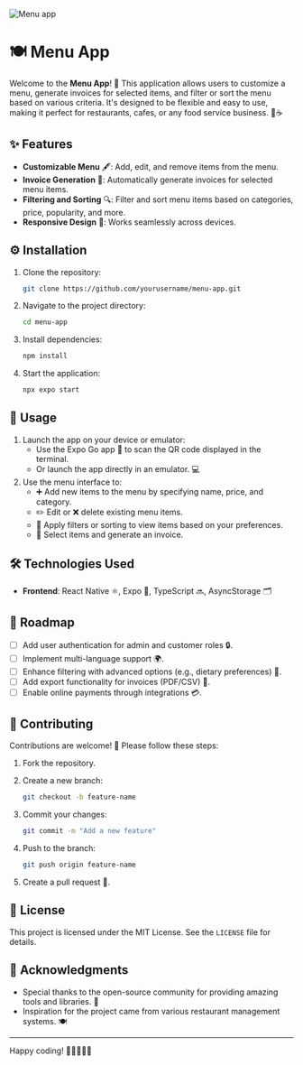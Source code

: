 ![Menu app](https://github.com/user-attachments/assets/31b31f74-8536-44c1-96d6-81e156f55d44)
# 🍽️ Menu App

Welcome to the **Menu App**! 🎉 This application allows users to customize a menu, generate invoices for selected items, and filter or sort the menu based on various criteria. It's designed to be flexible and easy to use, making it perfect for restaurants, cafes, or any food service business. 🍔☕

## ✨ Features

- **Customizable Menu** 🖋️: Add, edit, and remove items from the menu.
- **Invoice Generation** 🧲: Automatically generate invoices for selected menu items.
- **Filtering and Sorting** 🔍: Filter and sort menu items based on categories, price, popularity, and more.
- **Responsive Design** 📱: Works seamlessly across devices.

## ⚙️ Installation

1. Clone the repository: 

   ```bash
   git clone https://github.com/yourusername/menu-app.git
   ```

2. Navigate to the project directory: 

   ```bash
   cd menu-app
   ```

3. Install dependencies: 

   ```bash
   npm install
   ```

4. Start the application: 

   ```bash
   npx expo start
   ```

## 🚀 Usage

1. Launch the app on your device or emulator:
   - Use the Expo Go app 📱 to scan the QR code displayed in the terminal.
   - Or launch the app directly in an emulator. 💻
2. Use the menu interface to:
   - ➕ Add new items to the menu by specifying name, price, and category.
   - ✏️ Edit or ❌ delete existing menu items.
   - 🔎 Apply filters or sorting to view items based on your preferences.
   - 🧲 Select items and generate an invoice.

## 🛠️ Technologies Used

- **Frontend**: React Native ⚛️, Expo 🌟, TypeScript 🔜, AsyncStorage 🗂

## 📅 Roadmap

- [ ] Add user authentication for admin and customer roles 🔒.
- [ ] Implement multi-language support 🌍.
- [ ] Enhance filtering with advanced options (e.g., dietary preferences) 🥗.
- [ ] Add export functionality for invoices (PDF/CSV) 📄.
- [ ] Enable online payments through integrations 💳.

## 🤝 Contributing

Contributions are welcome! 🎉 Please follow these steps:

1. Fork the repository.
2. Create a new branch:

   ```bash
   git checkout -b feature-name
   ```

3. Commit your changes:

   ```bash
   git commit -m "Add a new feature"
   ```

4. Push to the branch:

   ```bash
   git push origin feature-name
   ```

5. Create a pull request 🚀.

## 📜 License

This project is licensed under the MIT License. See the `LICENSE` file for details.

## 🙌 Acknowledgments

- Special thanks to the open-source community for providing amazing tools and libraries. 🌟
- Inspiration for the project came from various restaurant management systems. 🍽️

---

Happy coding! 🎉👨‍💻👩‍💻
